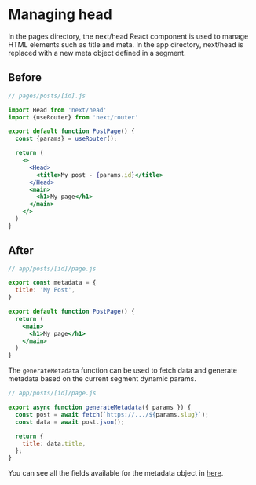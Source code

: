 # Managing head
In the pages directory, the next/head React component is used to manage <head> HTML elements such as title and meta. In the app directory, next/head is replaced with a new meta object defined in a segment.

## Before
```jsx
// pages/posts/[id].js

import Head from 'next/head'
import {useRouter} from 'next/router'

export default function PostPage() {
  const {params} = useRouter();

  return (
    <>
      <Head>
        <title>My post - {params.id}</title>
      </Head>
      <main>
        <h1>My page</h1>
      </main>
    </>
  )
}
```

## After
```jsx
// app/posts/[id]/page.js

export const metadata = {
  title: 'My Post',
}

export default function PostPage() {
  return (
    <main>
      <h1>My page</h1>
    </main>
  )
}
```

The `generateMetadata` function can be used to fetch data and generate metadata based on the current segment dynamic params.

```jsx
// app/posts/[id]/page.js

export async function generateMetadata({ params }) {
  const post = await fetch(`https://.../${params.slug}`);
  const data = await post.json();

  return {
    title: data.title,
  };
}
```

You can see all the fields available for the metadata object in [here](https://beta.nextjs.org/docs/api-reference/metadata).
